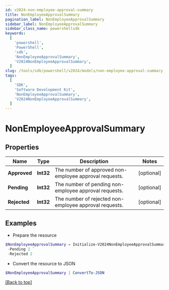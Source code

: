 ```yaml
---
id: v2024-non-employee-approval-summary
title: NonEmployeeApprovalSummary
pagination_label: NonEmployeeApprovalSummary
sidebar_label: NonEmployeeApprovalSummary
sidebar_class_name: powershellsdk
keywords:
  [
    'powershell',
    'PowerShell',
    'sdk',
    'NonEmployeeApprovalSummary',
    'V2024NonEmployeeApprovalSummary',
  ]
slug: /tools/sdk/powershell/v2024/models/non-employee-approval-summary
tags:
  [
    'SDK',
    'Software Development Kit',
    'NonEmployeeApprovalSummary',
    'V2024NonEmployeeApprovalSummary',
  ]
---
```


# NonEmployeeApprovalSummary

## Properties

| Name | Type | Description | Notes |
| --- | --- | --- | --- |
| **Approved** | **Int32** | The number of approved non-employee approval requests. | [optional] |
| **Pending** | **Int32** | The number of pending non-employee approval requests. | [optional] |
| **Rejected** | **Int32** | The number of rejected non-employee approval requests. | [optional] |

## Examples

- Prepare the resource

```powershell
$NonEmployeeApprovalSummary = Initialize-V2024NonEmployeeApprovalSummary  -Approved 2 `
 -Pending 2 `
 -Rejected 2
```

- Convert the resource to JSON

```powershell
$NonEmployeeApprovalSummary | ConvertTo-JSON
```

[[Back to top]](#)
